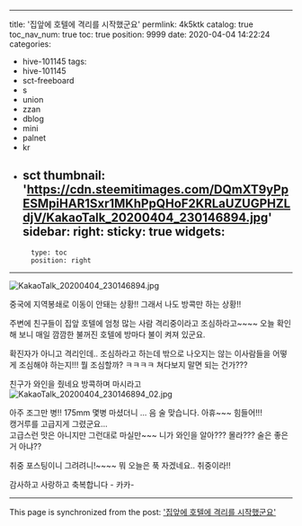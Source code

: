 
---
title: '집앞에 호텔에 격리를 시작했군요'
permlink: 4k5ktk
catalog: true
toc_nav_num: true
toc: true
position: 9999
date: 2020-04-04 14:22:24
categories:
- hive-101145
tags:
- hive-101145
- sct-freeboard
- s
- union
- zzan
- dblog
- mini
- palnet
- kr
- sct
thumbnail: 'https://cdn.steemitimages.com/DQmXT9yPpESMpiHAR1Sxr1MKhPpQHoF2KRLaUZUGPHZLdjV/KakaoTalk_20200404_230146894.jpg'
sidebar:
    right:
        sticky: true
widgets:
    -
        type: toc
        position: right
---


![KakaoTalk_20200404_230146894.jpg](https://cdn.steemitimages.com/DQmXT9yPpESMpiHAR1Sxr1MKhPpQHoF2KRLaUZUGPHZLdjV/KakaoTalk_20200404_230146894.jpg)

중국에 지역봉쇄로 이동이 안돼는 상황!!
그래서 나도 방콕만 하는 상황!!

주변에 친구들이 집앞 호텔에 엄청 많는 사람 격리중이라고
조심하라고~~~~  오늘 확인해 보니 매일 깜깜한 불꺼진 호텔에
방마다 불이 켜져 있군요.

확진자가 아니고 격리인데..
조심하라고 하는데 밖으로 나오지는 않는
이사람들을 어떻게 조심해야 하는지!!! 뭘 조심할까?
ㅋㅋㅋㅋ 쳐다보지 말면 되는 건가???

친구가 와인을 줬네요 방콕하며 마시라고
 ![KakaoTalk_20200404_230146894_02.jpg](https://cdn.steemitimages.com/DQmdypHxjUJsPATj5tXs2sC3AcY9PLUTZNk46iYXyJj7j6z/KakaoTalk_20200404_230146894_02.jpg)

아주 조그만 병!!  175mm 몇병 마셨더니 ... 음 
술 맞습니다. 아휴~~~ 힘들어!!!  
캥거루를 고급지게 그렸군요...  
고급스런 맛은 아니지만 그런대로 마실만~~~
니가 와인을 알아???  몰라???  술은 좋은거 아냐??

취중 포스팅이니 그려려니!~~~~ 뭐
오늘은 푹 자겠네요.. 취중이라!!

감사하고 사랑하고 축복합니다 - 카카-

- - -

This page is synchronized from the post: ['집앞에 호텔에 격리를 시작했군요'](https://steemit.com/@kibumh/4k5ktk)
